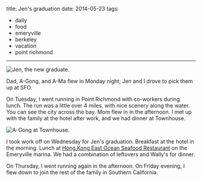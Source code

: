 title: Jen's graduation
date: 2014-05-23
tags:
- daily
- food
- emeryville
- berkeley
- vacation
- point richmond
---

![Jen, the new graduate.](https://dl.dropbox.com/u/4291520/journal-images/jen-graduation.jpg)

Dad, A-Gong, and A-Ma flew in Monday night; Jen and I drove to pick them up at SFO.

On Tuesday, I went running in Point Richmond with co-workers during lunch. The run was a little over 4 miles, with nice scenery along the water. You can see the city across the bay. Mom flew in in the afternoon. I met up with the family at the hotel after work, and we had dinner at Townhouse.

![A-Gong at Townhouse.](https://dl.dropbox.com/u/4291520/journal-images/a-gong.jpg)

I took work off on Wednesday for Jen's graduation. Breakfast at the hotel in the morning. Lunch at [Hong Kong East Ocean Seafood Restaurant](http://www.hkeo.us/) on the Emeryville marina. We had a combination of leftovers and Wally's for dinner.

On Thursday, I went running again in the afternoon. On Friday evening, I flew down to join the rest of the family in Southern California.
